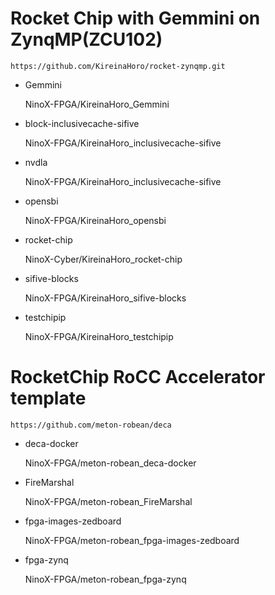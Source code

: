 
# Rocket Chip with Gemmini on  ZynqMP(ZCU102)

```
https://github.com/KireinaHoro/rocket-zynqmp.git
```
* Gemmini

  NinoX-FPGA/KireinaHoro_Gemmini

* block-inclusivecache-sifive

  NinoX-FPGA/KireinaHoro_inclusivecache-sifive
  
* nvdla
 
  NinoX-FPGA/KireinaHoro_inclusivecache-sifive
  
* opensbi

  NinoX-FPGA/KireinaHoro_opensbi
  
 
* rocket-chip

  NinoX-Cyber/KireinaHoro_rocket-chip
  
* sifive-blocks

   NinoX-FPGA/KireinaHoro_sifive-blocks
 
* testchipip

  NinoX-FPGA/KireinaHoro_testchipip
  
 # RocketChip RoCC Accelerator template
 
 
 ```
 https://github.com/meton-robean/deca
 ```
 
 
 * deca-docker

    NinoX-FPGA/meton-robean_deca-docker
 
* FireMarshal
  
  NinoX-FPGA/meton-robean_FireMarshal

* fpga-images-zedboard

  NinoX-FPGA/meton-robean_fpga-images-zedboard
 
* fpga-zynq

  NinoX-FPGA/meton-robean_fpga-zynq

